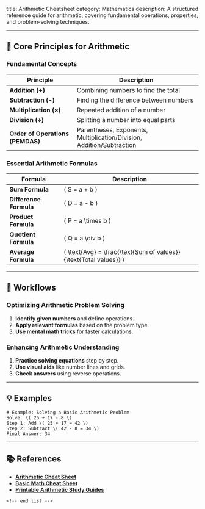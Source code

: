 title: Arithmetic Cheatsheet
category: Mathematics
description: A structured reference guide for arithmetic, covering fundamental operations, properties, and problem-solving techniques.

---

## 🔢 **Core Principles for Arithmetic**

### **Fundamental Concepts**

| Principle                              | Description                                                           |
| -------------------------------------- | --------------------------------------------------------------------- |
| **Addition (+)**                 | Combining numbers to find the total                                   |
| **Subtraction (-)**              | Finding the difference between numbers                                |
| **Multiplication (×)**          | Repeated addition of a number                                         |
| **Division (÷)**                | Splitting a number into equal parts                                   |
| **Order of Operations (PEMDAS)** | Parentheses, Exponents, Multiplication/Division, Addition/Subtraction |

### **Essential Arithmetic Formulas**

| Formula                      | Description                                                         |
| ---------------------------- | ------------------------------------------------------------------- |
| **Sum Formula**        | \( S = a + b \)                                                     |
| **Difference Formula** | \( D = a - b \)                                                     |
| **Product Formula**    | \( P = a \times b \)                                                |
| **Quotient Formula**   | \( Q = a \div b \)                                                  |
| **Average Formula**    | \( \text{Avg} = \frac{\text{Sum of values}}{\text{Total values}} \) |

---

## 🔄 **Workflows**

### **Optimizing Arithmetic Problem Solving**

1. **Identify given numbers** and define operations.
2. **Apply relevant formulas** based on the problem type.
3. **Use mental math tricks** for faster calculations.

### **Enhancing Arithmetic Understanding**

1. **Practice solving equations** step by step.
2. **Use visual aids** like number lines and grids.
3. **Check answers** using reverse operations.

---

## 💡 **Examples**

```plaintext
# Example: Solving a Basic Arithmetic Problem
Solve: \( 25 + 17 - 8 \)  
Step 1: Add \( 25 + 17 = 42 \)  
Step 2: Subtract \( 42 - 8 = 34 \)  
Final Answer: 34  
```

---

## 📚 **References**

- **[Arithmetic Cheat Sheet](https://www.templateroller.com/tags/86047-math-cheat-sheets/)**
- **[Basic Math Cheat Sheet](https://www.template.net/edit-online/487045/arithmetic-cheatsheet)**
- **[Printable Arithmetic Study Guides](https://www.templateroller.com/template/2637380/arithmetic-cheat-sheet.html)**

```
<!-- end list -->
```